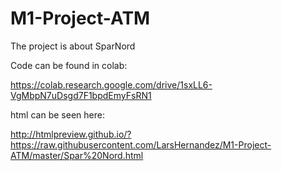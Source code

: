# M1-Project-ATM

The project is about SparNord

Code can be found in colab:

https://colab.research.google.com/drive/1sxLL6-VgMbpN7uDsgd7F1bpdEmyFsRN1

html can be seen here:

http://htmlpreview.github.io/?https://raw.githubusercontent.com/LarsHernandez/M1-Project-ATM/master/Spar%20Nord.html

